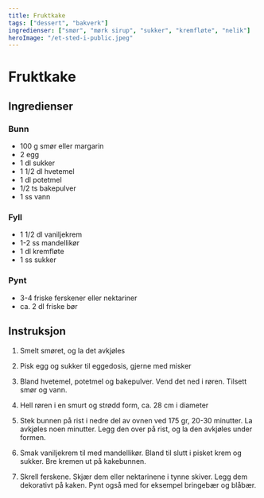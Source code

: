 ```yaml
---
title: Fruktkake
tags: ["dessert", "bakverk"]
ingredienser: ["smør", "mørk sirup", "sukker", "kremfløte", "nelik"]
heroImage: "/et-sted-i-public.jpeg"
---
```


# Fruktkake

## Ingredienser

### Bunn

- 100 g smør eller margarin
- 2 egg
- 1 dl sukker
- 1 1/2 dl hvetemel
- 1 dl potetmel
- 1/2 ts bakepulver
- 1 ss vann

### Fyll

- 1 1/2 dl vaniljekrem
- 1-2 ss mandellikør
- 1 dl kremfløte
- 1 ss sukker

### Pynt

- 3-4 friske ferskener eller nektariner
- ca. 2 dl friske bør

## Instruksjon

1. Smelt smøret, og la det avkjøles

2. Pisk egg og sukker til eggedosis, gjerne med misker

3. Bland hvetemel, potetmel og bakepulver. Vend det ned i røren. Tilsett smør og vann.

4. Hell røren i en smurt og strødd form, ca. 28 cm i diameter

5. Stek bunnen på rist i nedre del av ovnen ved 175 gr, 20-30 minutter. La avkjøles noen minutter. Legg den over på rist, og la den avkjøles under formen.

6. Smak vaniljekrem til med mandellikør. Bland til slutt i pisket krem og sukker. Bre kremen ut på kakebunnen.

7. Skrell ferskene. Skjær dem eller nektarinene i tynne skiver. Legg dem dekorativt på kaken. Pynt også med for eksempel bringebær og blåbær.
